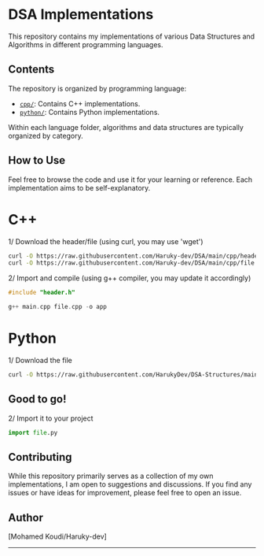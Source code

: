 # DSA Implementations

This repository contains my implementations of various Data Structures and Algorithms in different programming languages.

## Contents

The repository is organized by programming language:

-   [`cpp/`](./cpp/): Contains C++ implementations.
-   [`python/`](./python/): Contains Python implementations.

Within each language folder, algorithms and data structures are typically organized by category.

## How to Use

Feel free to browse the code and use it for your learning or reference. Each implementation aims to be self-explanatory.
# C++
1/ Download the header/file (using curl, you may use 'wget')
```bash
curl -O https://raw.githubusercontent.com/Haruky-dev/DSA/main/cpp/header.h
curl -O https://raw.githubusercontent.com/Haruky-dev/DSA/main/cpp/file.cpp
```
2/ Import and compile (using g++ compiler, you may update it accordingly)
```C++
#include "header.h"

g++ main.cpp file.cpp -o app
```
# Python
1/ Download the file
```bash
curl -O https://raw.githubusercontent.com/HarukyDev/DSA-Structures/main/python/file.py
```
## Good to go!

2/ Import it to your project
```Python
import file.py
```

## Contributing

While this repository primarily serves as a collection of my own implementations, I am open to suggestions and discussions. If you find any issues or have ideas for improvement, please feel free to open an issue.

## Author

[Mohamed Koudi/Haruky-dev]

---
